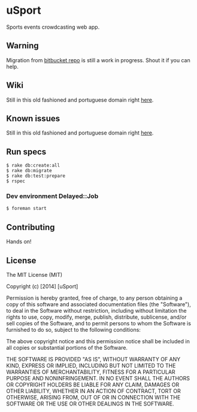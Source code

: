 # uSport
Sports events crowdcasting web app.

## Warning
Migration from [bitbucket repo](http://bitbucket.org/embs/usport) is still a
work in progress. Shout it if you can help.

## Wiki
Still in this old fashioned and portuguese domain right [here](https://bitbucket.org/embs/usport/wiki/Home).

## Known issues
Still in this old fashioned and portuguese domain right [here](https://bitbucket.org/embs/usport/issues).

## Run specs
```shell
$ rake db:create:all
$ rake db:migrate
$ rake db:test:prepare
$ rspec
```

### Dev environment Delayed::Job
```bash
$ foreman start
```

## Contributing
Hands on!

## License
The MIT License (MIT)

Copyright (c) [2014] [uSport]

Permission is hereby granted, free of charge, to any person obtaining a copy
of this software and associated documentation files (the "Software"), to deal
in the Software without restriction, including without limitation the rights
to use, copy, modify, merge, publish, distribute, sublicense, and/or sell
copies of the Software, and to permit persons to whom the Software is
furnished to do so, subject to the following conditions:

The above copyright notice and this permission notice shall be included in all
copies or substantial portions of the Software.

THE SOFTWARE IS PROVIDED "AS IS", WITHOUT WARRANTY OF ANY KIND, EXPRESS OR
IMPLIED, INCLUDING BUT NOT LIMITED TO THE WARRANTIES OF MERCHANTABILITY,
FITNESS FOR A PARTICULAR PURPOSE AND NONINFRINGEMENT. IN NO EVENT SHALL THE
AUTHORS OR COPYRIGHT HOLDERS BE LIABLE FOR ANY CLAIM, DAMAGES OR OTHER
LIABILITY, WHETHER IN AN ACTION OF CONTRACT, TORT OR OTHERWISE, ARISING FROM,
OUT OF OR IN CONNECTION WITH THE SOFTWARE OR THE USE OR OTHER DEALINGS IN THE
SOFTWARE.

